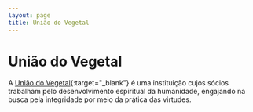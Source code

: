 ```yaml
---
layout: page
title: União do Vegetal
---
```

# União do Vegetal
A [União do Vegetal](http://www.udv.org.br/){:target="_blank"} é uma instituição cujos sócios trabalham pelo desenvolvimento espiritual da humanidade, engajando na busca pela integridade por meio da prática das virtudes.
